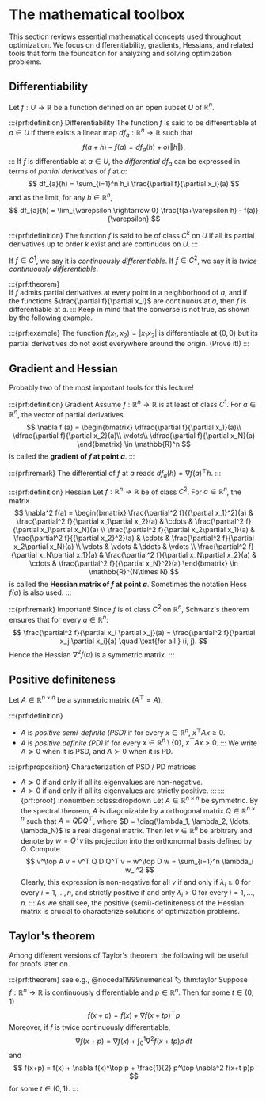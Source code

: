 # The mathematical toolbox
This section reviews essential mathematical concepts used throughout optimization. We focus on differentiability, gradients, Hessians, and related tools that form the foundation for analyzing and solving optimization problems.
## Differentiability 

Let $f: U \to \mathbb{R}$ be a function defined on an open subset $U$ of $\mathbb{R}^n$.

:::{prf:definition} Differentiability
The function $f$ is said to be differentiable at $a \in U$ if there exists a linear map $df_{a}: \mathbb{R}^n \rightarrow \mathbb{R}$ such that
$$
f(a+h) - f(a) = df_{a}(h) + o(\Vert h \Vert).
$$
:::
If $f$ is differentiable at $a \in U$, the *differential* $df_{a}$ can be expressed in terms of *partial derivatives* of $f$ at $a$:
$$
df_{a}(h) = \sum_{i=1}^n  h_i \frac{\partial f}{\partial x_i}(a)
$$
and as the limit, for any $h \in \mathbb{R}^n$,
$$
df_{a}(h) = \lim_{\varepsilon \rightarrow 0} \frac{f(a+\varepsilon h) - f(a)}{\varepsilon}
$$

:::{prf:definition}
The function $f$ is said to be of class $C^k$ on $U$ if all its partial derivatives up to order $k$ exist and are continuous on $U$.
:::

If $f \in C^1$, we say it is *continuously differentiable*. If $f\in C^2$, we say it is *twice continuously differentiable*. 

:::{prf:theorem}  
If $f$ admits partial derivatives at every point in a neighborhood of $a$, and if the functions $\frac{\partial f}{\partial x_i}$ are continuous at $a$, then $f$ is differentiable at $a$.
:::
Keep in mind that the converse is not true, as shown by the following example.

:::{prf:example}
The function $f(x_1, x_2) = |x_1 x_2|$ is differentiable at $(0, 0)$ but its partial derivatives do not exist everywhere around the origin. (Prove it!)
:::


## Gradient and Hessian
Probably two of the most important tools for this lecture! 

:::{prf:definition} Gradient
Assume $f:\mathbb{R}^n \rightarrow \mathbb{R}$ is at least of class $C^1$.
For $a \in \mathbb{R}^n$, the vector of partial derivatives
$$
\nabla f (a) = \begin{bmatrix}
    \dfrac{\partial f}{\partial x_1}(a)\\
    \dfrac{\partial f}{\partial x_2}(a)\\
    \vdots\\
    \dfrac{\partial f}{\partial x_N}(a)
\end{bmatrix}
\in \mathbb{R}^n
$$
is called the **gradient of $f$ at point $a$**.
::: 

:::{prf:remark} 
The differential of $f$ at $a$ reads $df_{a}(h) = \nabla f(a)^\top h$.
:::


:::{prf:definition} Hessian
Let $f: \mathbb{R}^n \rightarrow \mathbb{R}$ be of class $C^2$.
For $a \in \mathbb{R}^n$, the matrix
$$
\nabla^2 f(a) = \begin{bmatrix}
    \frac{\partial^2 f}{{\partial x_1}^2}(a) & \frac{\partial^2 f}{\partial x_1\partial x_2}(a) & \cdots & \frac{\partial^2 f}{\partial x_1\partial x_N}(a) \\
    \frac{\partial^2 f}{\partial x_2\partial x_1}(a) & \frac{\partial^2 f}{{\partial x_2}^2}(a) & \cdots & \frac{\partial^2 f}{\partial x_2\partial x_N}(a) \\
    \vdots & \vdots & \ddots & \vdots \\
    \frac{\partial^2 f}{\partial x_N\partial x_1}(a) & \frac{\partial^2 f}{\partial x_N\partial x_2}(a) & \cdots & \frac{\partial^2 f}{{\partial x_N}^2}(a)
\end{bmatrix} \in \mathbb{R}^{N\times N}
$$
is called the **Hessian matrix of $f$ at point $a$**. Sometimes the notation $\mathsf{Hess}\,f (a)$ is also used. 
:::

:::{prf:remark} Important!
Since $f$ is of class $C^2$ on $\mathbb{R}^n$, Schwarz's theorem ensures that for every $a \in \mathbb{R}^n$:
$$
\frac{\partial^2 f}{\partial x_i \partial x_j}(a) = \frac{\partial^2 f}{\partial x_j \partial x_i}(a) \quad \text{for all } (i, j).
$$
Hence the Hessian $\nabla^2 f(a)$ is a symmetric matrix.
:::

## Positive definiteness

Let $A \in \mathbb{R}^{n\times n}$ be a symmetric matrix ($A^\top = A$).

:::{prf:definition}
- $A$ is *positive semi-definite (PSD)* if for every $x \in \mathbb{R}^n$, $x^\top A x \geq 0$.
- $A$ is *positive definite (PD)* if for every $x \in \mathbb{R}^n \setminus \lbrace 0\rbrace$, $x^\top A x > 0$.
:::
We write $A \succeq 0$ when it is PSD, and $A \succ 0$ when it is PD.


:::{prf:proposition} Characterization of PSD / PD matrices
- $A \succeq 0$ if and only if all its eigenvalues are non-negative.
- $A \succ 0$ if and only if all its eigenvalues are strictly positive.
:::
:::{prf:proof}
:nonumber:
:class:dropdown
  Let $A \in \mathbb{R}^{n\times n}$ be symmetric. By the spectral theorem, $A$ is diagonizable by a orthogonal matrix $Q\in \mathbb{R}^{n\times n}$ such that $A = Q D  Q^\top$, where $D = \diag(\lambda_1, \lambda_2, \ldots, \lambda_N)$ is a real diagonal matrix.
  Then let $v \in \mathbb{R}^n$ be arbitrary and denote by $w = Q^T v$ its projection into the orthonormal basis defined by $Q$. Compute
  $$
  v^\top A v = v^T Q D Q^T v = w^\top D w = \sum_{i=1}^n \lambda_i w_i^2
  $$
  Clearly, this expression is non-negative for all $v$ if and only if $\lambda_i \geq 0$ for  every $i=1, \ldots, n$, and strictly positive if and only $\lambda_i > 0$ for every $i=1, \ldots, n$. 
:::
As we shall see, the positive (semi)-definiteness of the Hessian matrix is crucial to characterize solutions of optimization problems.


## Taylor's theorem

Among different versions of Taylor's theorem, the following will be useful for proofs later on.

:::{prf:theorem} see e.g., @nocedal1999numerical 
:label: thm:taylor
Suppose $f:\mathbb{R}^n\rightarrow \mathbb{R}$ is continuously differentiable and $p\in \mathbb{R}^n$. Then for some $t\in (0,1)$
$$
f(x+p) = f(x) + \nabla f(x + t p)^\top p
$$
Moreover, if $f$ is twice continuously differentiable,
$$
\nabla f(x+ p) = \nabla f(x) + \int_0^1 \nabla^2 f(x + t p) p \,dt
$$
and
$$
f(x+p) = f(x) + \nabla f(x)^\top p + \frac{1}{2} p^\top \nabla^2 f(x+t p)p
$$
for some $t \in (0, 1)$.
:::